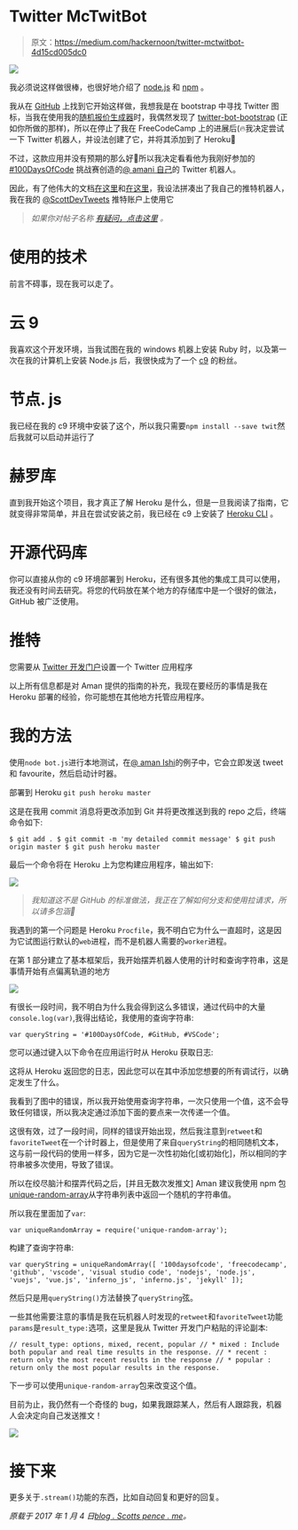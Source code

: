 # Twitter McTwitBot

> 原文：<https://medium.com/hackernoon/twitter-mctwitbot-4d15cd005dc0>

![](img/1d4db3aac509c4d4736f22c72f084111.png)

我必须说这样做很棒，也很好地介绍了 [node.js](https://nodejs.org/en/) 和 [npm](https://www.npmjs.com/) 。

我从在 [GitHub](https://github.com/) 上找到它开始这样做，我想我是在 bootstrap 中寻找 Twitter 图标，当我在使用我的[随机报价生成器](http://codepen.io/spences10/full/dOaYbP/)时，我偶然发现了 [twitter-bot-bootstrap](https://github.com/mobeets/twitter-bot-bootstrap) (正如你所做的那样)，所以在停止了我在 FreeCodeCamp 上的进展后(🔥我决定尝试一下 Twitter 机器人，并设法创建了它，并将其添加到了 Heroku🎉

不过，这款应用并没有预期的那么好🙁所以我决定看看他为我刚好参加的 [#100DaysOfCode](https://medium.freecodecamp.com/start-2017-with-the-100daysofcode-improved-and-updated-18ce604b237b) 挑战赛创造的[@ amani 自己](https://twitter.com/amanhimself)的 Twitter 机器人。

因此，有了他伟大的文档[在这里](https://hackernoon.com/create-a-simple-twitter-bot-with-node-js-5b14eb006c08)和[在这里](https://community.risingstack.com/how-to-make-a-twitter-bot-with-node-js/)，我设法拼凑出了我自己的推特机器人，我在我的 [@ScottDevTweets](https://twitter.com/ScottDevTweets) 推特账户上使用它

> *如果你对帖子名称* [*有疑问，点击这里*](https://en.wikipedia.org/wiki/RRS_Sir_David_Attenborough#Boaty_McBoatface_Naming_Controversy) *。*

# 使用的技术

前言不碍事，现在我可以走了。

# 云 9

我喜欢这个开发环境，当我试图在我的 windows 机器上安装 Ruby 时，以及第一次在我的计算机上安装 Node.js 后，我很快成为了一个 [c9](https://c9.io/?redirect=0) 的粉丝。

# 节点. js

我已经在我的 c9 环境中安装了这个，所以我只需要`npm install --save twit`然后我就可以启动并运行了

# 赫罗库

直到我开始这个项目，我才真正了解 Heroku 是什么，但是一旦我阅读了指南，它就变得非常简单，并且在尝试安装之前，我已经在 c9 上安装了 [Heroku CLI](https://devcenter.heroku.com/articles/heroku-cli) 。

# 开源代码库

你可以直接从你的 c9 环境部署到 Heroku，还有很多其他的集成工具可以使用，我还没有时间去研究。将您的代码放在某个地方的存储库中是一个很好的做法，GitHub 被广泛使用。

# 推特

您需要从 [Twitter 开发门户](https://apps.twitter.com/app/new)设置一个 Twitter 应用程序

以上所有信息都是对 Aman 提供的指南的补充，我现在要经历的事情是我在 Heroku 部署的经验，你可能想在其他地方托管应用程序。

# 我的方法

使用`node bot.js`进行本地测试，在[@ aman Ishi](https://twitter.com/amanhimself)的例子中，它会立即发送 tweet 和 favourite，然后启动计时器。

部署到 Heroku `git push heroku master`

这是在我用 commit 消息将更改添加到 Git 并将更改推送到我的 repo 之后，终端命令如下:

```
$ git add . $ git commit -m 'my detailed commit message' $ git push origin master $ git push heroku master
```

最后一个命令将在 Heroku 上为您构建应用程序，输出如下:

![](img/3e787a499b51aa54a64136e274849fc8.png)

> *我知道这不是 GitHub 的标准做法，我正在了解如何分支和使用拉请求，所以请多包涵🙂*

我遇到的第一个问题是 Heroku `Procfile`，我不明白它为什么一直超时，这是因为它试图运行默认的`web`进程，而不是机器人需要的`worker`进程。

在第 1 部分建立了基本框架后，我开始摆弄机器人使用的计时和查询字符串，这是事情开始有点偏离轨道的地方

![](img/37066978ed8b0a47da3888510dd0fb4a.png)

有很长一段时间，我不明白为什么我会得到这么多错误，通过代码中的大量`console.log(var)`,我得出结论，我使用的查询字符串:

```
var queryString = '#100DaysOfCode, #GitHub, #VSCode';
```

您可以通过键入以下命令在应用运行时从 Heroku 获取日志:

这将从 Heroku 返回您的日志，因此您可以在其中添加您想要的所有调试行，以确定发生了什么。

我看到了图中的错误，所以我开始使用查询字符串，一次只使用一个值，这不会导致任何错误，所以我决定通过添加下面的要点来一次传递一个值。

这很有效，过了一段时间，同样的错误开始出现，然后我注意到`retweet`和`favoriteTweet`在一个计时器上，但是使用了来自`queryString`的相同随机文本，这与前一段代码的使用一样多，因为它是一次性初始化[或初始化]，所以相同的字符串被多次使用，导致了错误。

所以在绞尽脑汁和摆弄代码之后，[并且无数次发推文] Aman 建议我使用 npm 包[unique-random-array](https://www.npmjs.com/package/unique-random-array)从字符串列表中返回一个随机的字符串值。

所以我在里面加了`var`:

```
var uniqueRandomArray = require('unique-random-array');
```

构建了查询字符串:

```
var queryString = uniqueRandomArray([ '100daysofcode', 'freecodecamp', 'github', 'vscode', 'visual studio code', 'nodejs', 'node.js', 'vuejs', 'vue.js', 'inferno_js', 'inferno.js', 'jekyll' ]);
```

然后只是用`queryString()`方法替换了`queryString`弦。

一些其他需要注意的事情是我在玩机器人时发现的`retweet`和`favoriteTweet`功能`params`是`result_type:`选项，这里是我从 Twitter 开发门户粘贴的评论副本:

```
// result_type: options, mixed, recent, popular // * mixed : Include both popular and real time results in the response. // * recent : return only the most recent results in the response // * popular : return only the most popular results in the response.
```

下一步可以使用`unique-random-array`包来改变这个值。

目前为止，我仍然有一个奇怪的 bug，如果我跟踪某人，然后有人跟踪我，机器人会决定向自己发送推文！

![](img/84e062d24871d4ef3d33b7ce52f780d5.png)

# 接下来

更多关于`.stream()`功能的东西，比如自动回复和更好的回复。

*原载于 2017 年 1 月 4 日*[*blog . Scotts pence . me*](https://blog.scottspence.me/twitter-mctwitbot/)*。*